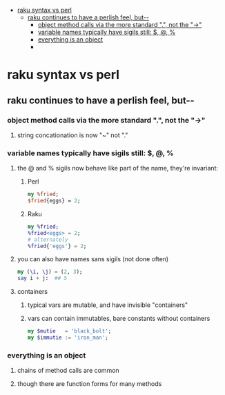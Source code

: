 - [raku syntax vs perl](#org50cf3b6)
  - [raku continues to have a perlish feel, but--](#org58900f5)
    - [object method calls via the more standard ".", not the "->"](#orga27c822)
    - [variable names typically have sigils still: $, @, %](#orgf12c424)
    - [everything is an object](#org61393e9)
    - [](#orgc349e96)


<a id="org50cf3b6"></a>

# raku syntax vs perl


<a id="org58900f5"></a>

## raku continues to have a perlish feel, but--


<a id="orga27c822"></a>

### object method calls via the more standard ".", not the "->"

1.  string concationation is now "~" not "."


<a id="orgf12c424"></a>

### variable names typically have sigils still: $, @, %

1.  the @ and % sigils now behave like part of the name, they're invariant:

    1.  Perl
    
        ```perl
        my %fried;
        $fried{eggs} = 2;
        ```
    
    2.  Raku
    
        ```raku
        my %fried;
        %fried<eggs> = 2;
        # alternately
        %fried{'eggs'} = 2;
        ```

2.  you can also have names sans sigils (not done often)

    ```raku
    my (\i, \j) = (2, 3);
    say i + j:  ## 5
    ```

3.  containers

    1.  typical vars are mutable, and have invisible "containers"
    
    2.  vars can contain immutables, bare constants without containers
    
        ```raku
        my $mutie   = 'black_bolt';
        my $immutie := 'iron_man';
        ```


<a id="org61393e9"></a>

### everything is an object

1.  chains of method calls are common

2.  though there are function forms for many methods


<a id="orgc349e96"></a>

###
